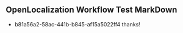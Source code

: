 ## OpenLocalization Workflow Test MarkDown
* b81a56a2-58ac-441b-b845-af15a5022ff4 thanks!

<!--HONumber=Aug16_HO3-->


